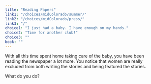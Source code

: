 ```yaml
---
title: "Reading Papers"
link1: "/choices/midColorado/summer/"
link2: "/choices/midColorado/press/"
link3: "/"
choice1: "I just had a baby. I have enough on my hands."
choice2: "Time for another club!"
choice3: ""
book: ""
---
```

With all this time spent home taking care of the baby, you have been reading the newspaper a lot more. You notice that women are really excluded from both writing the stories and being featured the stories.

What do you do?